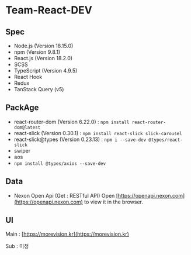 # Team-React-DEV


## Spec

- Node.js (Version 18.15.0)
- npm (Version 9.8.1)
- React.js (Version 18.2.0)
- SCSS
- TypeScript (Version 4.9.5)
- React Hook
- Redux
- TanStack Query (v5)

## PackAge
- react-router-dom (Version 6.22.0) : `npm install react-router-dom@latest`
- react-slick (Version 0.30.1) : `npm install react-slick slick-carousel`
- react-slick@types (Version 0.23.13) : `npm i --save-dev @types/react-slick`
- swiper
- aos
- `npm install @types/axios --save-dev`

## Data

- Nexon Open Api (Get : RESTful API) 
Open [https://openapi.nexon.com](https://openapi.nexon.com) to view it in the browser.


## UI

Main : [https://morevision.kr](https://morevision.kr)

Sub : 미정
